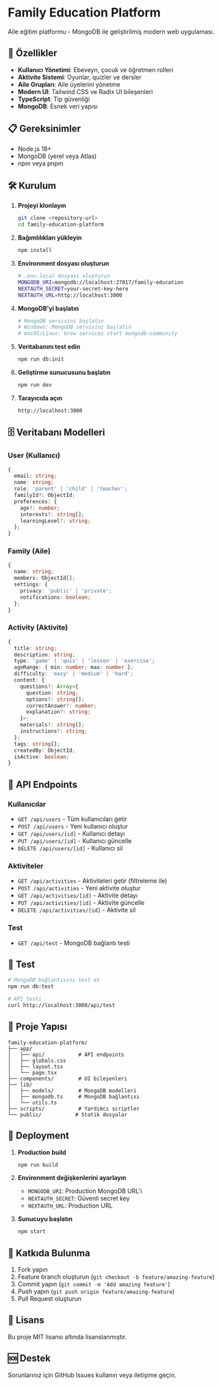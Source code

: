 # Family Education Platform

Aile eğitim platformu - MongoDB ile geliştirilmiş modern web uygulaması.

## 🚀 Özellikler

- **Kullanıcı Yönetimi**: Ebeveyn, çocuk ve öğretmen rolleri
- **Aktivite Sistemi**: Oyunlar, quizler ve dersler
- **Aile Grupları**: Aile üyelerini yönetme
- **Modern UI**: Tailwind CSS ve Radix UI bileşenleri
- **TypeScript**: Tip güvenliği
- **MongoDB**: Esnek veri yapısı

## 📋 Gereksinimler

- Node.js 18+
- MongoDB (yerel veya Atlas)
- npm veya pnpm

## 🛠️ Kurulum

1. **Projeyi klonlayın**
   ```bash
   git clone <repository-url>
   cd family-education-platform
   ```

2. **Bağımlılıkları yükleyin**
   ```bash
   npm install
   ```

3. **Environment dosyası oluşturun**
   ```bash
   # .env.local dosyası oluşturun
   MONGODB_URI=mongodb://localhost:27017/family-education
   NEXTAUTH_SECRET=your-secret-key-here
   NEXTAUTH_URL=http://localhost:3000
   ```

4. **MongoDB'yi başlatın**
   ```bash
   # MongoDB servisini başlatın
   # Windows: MongoDB servisini başlatın
   # macOS/Linux: brew services start mongodb-community
   ```

5. **Veritabanını test edin**
   ```bash
   npm run db:init
   ```

6. **Geliştirme sunucusunu başlatın**
   ```bash
   npm run dev
   ```

7. **Tarayıcıda açın**
   ```
   http://localhost:3000
   ```

## 🗄️ Veritabanı Modelleri

### User (Kullanıcı)
```typescript
{
  email: string;
  name: string;
  role: 'parent' | 'child' | 'teacher';
  familyId?: ObjectId;
  preferences: {
    age?: number;
    interests?: string[];
    learningLevel?: string;
  };
}
```

### Family (Aile)
```typescript
{
  name: string;
  members: ObjectId[];
  settings: {
    privacy: 'public' | 'private';
    notifications: boolean;
  };
}
```

### Activity (Aktivite)
```typescript
{
  title: string;
  description: string;
  type: 'game' | 'quiz' | 'lesson' | 'exercise';
  ageRange: { min: number; max: number };
  difficulty: 'easy' | 'medium' | 'hard';
  content: {
    questions?: Array<{
      question: string;
      options?: string[];
      correctAnswer?: number;
      explanation?: string;
    }>;
    materials?: string[];
    instructions?: string;
  };
  tags: string[];
  createdBy: ObjectId;
  isActive: boolean;
}
```

## 🔌 API Endpoints

### Kullanıcılar
- `GET /api/users` - Tüm kullanıcıları getir
- `POST /api/users` - Yeni kullanıcı oluştur
- `GET /api/users/[id]` - Kullanıcı detayı
- `PUT /api/users/[id]` - Kullanıcı güncelle
- `DELETE /api/users/[id]` - Kullanıcı sil

### Aktiviteler
- `GET /api/activities` - Aktiviteleri getir (filtreleme ile)
- `POST /api/activities` - Yeni aktivite oluştur
- `GET /api/activities/[id]` - Aktivite detayı
- `PUT /api/activities/[id]` - Aktivite güncelle
- `DELETE /api/activities/[id]` - Aktivite sil

### Test
- `GET /api/test` - MongoDB bağlantı testi

## 🧪 Test

```bash
# MongoDB bağlantısını test et
npm run db:test

# API testi
curl http://localhost:3000/api/test
```

## 📁 Proje Yapısı

```
family-education-platform/
├── app/
│   ├── api/           # API endpoints
│   ├── globals.css
│   ├── layout.tsx
│   └── page.tsx
├── components/        # UI bileşenleri
├── lib/
│   ├── models/        # MongoDB modelleri
│   ├── mongodb.ts     # MongoDB bağlantısı
│   └── utils.ts
├── scripts/           # Yardımcı scriptler
└── public/           # Statik dosyalar
```

## 🚀 Deployment

1. **Production build**
   ```bash
   npm run build
   ```

2. **Environment değişkenlerini ayarlayın**
   - `MONGODB_URI`: Production MongoDB URL'i
   - `NEXTAUTH_SECRET`: Güvenli secret key
   - `NEXTAUTH_URL`: Production URL

3. **Sunucuyu başlatın**
   ```bash
   npm start
   ```

## 🤝 Katkıda Bulunma

1. Fork yapın
2. Feature branch oluşturun (`git checkout -b feature/amazing-feature`)
3. Commit yapın (`git commit -m 'Add amazing feature'`)
4. Push yapın (`git push origin feature/amazing-feature`)
5. Pull Request oluşturun

## 📄 Lisans

Bu proje MIT lisansı altında lisanslanmıştır.

## 🆘 Destek

Sorunlarınız için GitHub Issues kullanın veya iletişime geçin. 